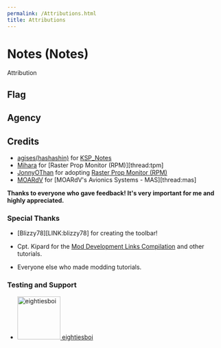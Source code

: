 ```yaml
---
permalink: /Attributions.html
title: Attributions
---
```


<!--
Attributions.md v1.0.1.0
Notes (Notes)
created: 01 Feb 2022
updated: 01 Feb 2022
-->

# Notes (Notes)

Attribution

## Flag

## Agency

## Credits

* [agises(hashashin)][LINK:agises] for [KSP_Notes][thread:notes]
* [Mihara][LINK:mihara] for [Raster Prop Monitor (RPM)][thread:tpm]
* [JonnyOThan][LINK:JonnyOThan] for adopting [Raster Prop Monitor (RPM)][thread:rpma]
* [MOARdV][LINK:moardv] for [MOARdV's Avionics Systems - MAS][thread:mas]

**Thanks to everyone who gave feedback! It's very important for me and highly appreciated.**

### Special Thanks

* [Blizzy78][LINK:blizzy78] for creating the toolbar!
* Cpt. Kipard for the [Mod Development Links Compilation](https://forum.kerbalspaceprogram.com/threads/94638) and other tutorials.

* Everyone else who made modding tutorials.

### Testing and Support

<ul>
  <li><a href="https://forum.kerbalspaceprogram.com/index.php?/profile/133828-eightiesboi/"><img border="0" alt="eightiesboi" src="https://kerbal-forum-uploads.s3.us-west-2.amazonaws.com/monthly_2018_01/happy_velociraptor_dinosaur_greeting_cards-r918b99ab65894a198682f360e419773a_xvuak_8byvr_512.thumb.jpg.00c28897eef8a91ee74f6cb59a9bbb5f.jpg" width="100" height="100" > eightiesboi</a></li>
</ul>


[thread:tb]: https://forum.kerbalspaceprogram.com/index.php?/topic/161857-* "Blizzy78's Toolbar"
[threade:mas]:https://forum.kerbalspaceprogram.com/index.php?/topic/160856-* "MOARdV's Avionics Systems (MAS)"
[thread:rpm]: https://forum.kerbalspaceprogram.com/threads/117471-* "Raster Prop Monitor (RPM)"
[thread:rpma]: https://forum.kerbalspaceprogram.com/threads/190737-* "Raster Prop Monitor Adopted(RPMA)"
[thread:notes]: https://forum.kerbalspaceprogram.com/threads/50884-* "KSP_Notes"

[LINK:zer0Kerbal]: https://forum.kerbalspaceprogram.com/index.php?/profile/190933-zer0kerbal/ "zer0Kerbal"
[LINK:agises]: https://forum.kerbalspaceprogram.com/index.php?/profile/89502-agises/ "Salud hashashin(agises)"
[LINK:moardv]: https://forum.kerbalspaceprogram.com/index.php?/profile/60950-moardv/ "MoarDV"
[LINK:jonnyothan]: https://forum.kerbalspaceprogram.com/index.php?/profile/40902-jonnyothan/ "JonnyOThan"
[LINK:mihara]: https://forum.kerbalspaceprogram.com/index.php?/profile/59752-mihara/ "Mihara"

<!-- this file CC BY-NC-ND 3.0 Un
ported by zer0Kerbal-->